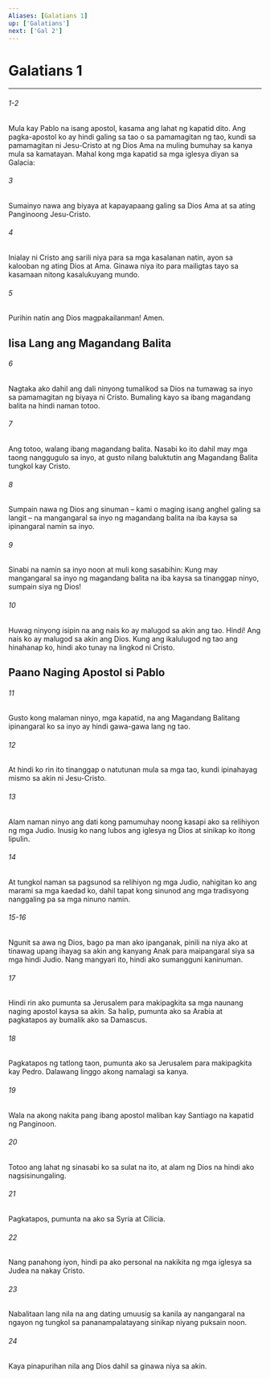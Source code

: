 ```yaml
---
Aliases: [Galatians 1]
up: ['Galatians']
next: ['Gal 2']
---
```

# Galatians 1

***
###### 1-2
Mula kay Pablo na isang apostol, kasama ang lahat ng kapatid dito. Ang pagka-apostol ko ay hindi galing sa tao o sa pamamagitan ng tao, kundi sa pamamagitan ni Jesu-Cristo at ng Dios Ama na muling bumuhay sa kanya mula sa kamatayan. Mahal kong mga kapatid sa mga iglesya diyan sa Galacia: 

###### 3
Sumainyo nawa ang biyaya at kapayapaang galing sa Dios Ama at sa ating Panginoong Jesu-Cristo. 

###### 4
Inialay ni Cristo ang sarili niya para sa mga kasalanan natin, ayon sa kalooban ng ating Dios at Ama. Ginawa niya ito para mailigtas tayo sa kasamaan nitong kasalukuyang mundo. 

###### 5
Purihin natin ang Dios magpakailanman! Amen.

## Iisa Lang ang Magandang Balita 

###### 6
Nagtaka ako dahil ang dali ninyong tumalikod sa Dios na tumawag sa inyo sa pamamagitan ng biyaya ni Cristo. Bumaling kayo sa ibang magandang balita na hindi naman totoo. 

###### 7
Ang totoo, walang ibang magandang balita. Nasabi ko ito dahil may mga taong nanggugulo sa inyo, at gusto nilang baluktutin ang Magandang Balita tungkol kay Cristo. 

###### 8
Sumpain nawa ng Dios ang sinuman – kami o maging isang anghel galing sa langit – na mangangaral sa inyo ng magandang balita na iba kaysa sa ipinangaral namin sa inyo. 

###### 9
Sinabi na namin sa inyo noon at muli kong sasabihin: Kung may mangangaral sa inyo ng magandang balita na iba kaysa sa tinanggap ninyo, sumpain siya ng Dios! 

###### 10
Huwag ninyong isipin na ang nais ko ay malugod sa akin ang tao. Hindi! Ang nais ko ay malugod sa akin ang Dios. Kung ang ikalulugod ng tao ang hinahanap ko, hindi ako tunay na lingkod ni Cristo.

## Paano Naging Apostol si Pablo 

###### 11
Gusto kong malaman ninyo, mga kapatid, na ang Magandang Balitang ipinangaral ko sa inyo ay hindi gawa-gawa lang ng tao. 

###### 12
At hindi ko rin ito tinanggap o natutunan mula sa mga tao, kundi ipinahayag mismo sa akin ni Jesu-Cristo. 

###### 13
Alam naman ninyo ang dati kong pamumuhay noong kasapi ako sa relihiyon ng mga Judio. Inusig ko nang lubos ang iglesya ng Dios at sinikap ko itong lipulin. 

###### 14
At tungkol naman sa pagsunod sa relihiyon ng mga Judio, nahigitan ko ang marami sa mga kaedad ko, dahil tapat kong sinunod ang mga tradisyong nanggaling pa sa mga ninuno namin.

###### 15-16
Ngunit sa awa ng Dios, bago pa man ako ipanganak, pinili na niya ako at tinawag upang ihayag sa akin ang kanyang Anak para maipangaral siya sa mga hindi Judio. Nang mangyari ito, hindi ako sumangguni kaninuman. 

###### 17
Hindi rin ako pumunta sa Jerusalem para makipagkita sa mga naunang naging apostol kaysa sa akin. Sa halip, pumunta ako sa Arabia at pagkatapos ay bumalik ako sa Damascus. 

###### 18
Pagkatapos ng tatlong taon, pumunta ako sa Jerusalem para makipagkita kay Pedro. Dalawang linggo akong namalagi sa kanya. 

###### 19
Wala na akong nakita pang ibang apostol maliban kay Santiago na kapatid ng Panginoon. 

###### 20
Totoo ang lahat ng sinasabi ko sa sulat na ito, at alam ng Dios na hindi ako nagsisinungaling. 

###### 21
Pagkatapos, pumunta na ako sa Syria at Cilicia. 

###### 22
Nang panahong iyon, hindi pa ako personal na nakikita ng mga iglesya sa Judea na nakay Cristo. 

###### 23
Nabalitaan lang nila na ang dating umuusig sa kanila ay nangangaral na ngayon ng tungkol sa pananampalatayang sinikap niyang puksain noon. 

###### 24
Kaya pinapurihan nila ang Dios dahil sa ginawa niya sa akin.
